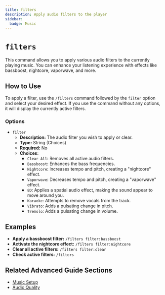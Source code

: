 ```yaml
---
title: filters
description: Apply audio filters to the player
sidebar:
  badge: Music
---
```


# `filters`

This command allows you to apply various audio filters to the currently playing music. You can enhance your listening experience with effects like bassboost, nightcore, vaporwave, and more.

## How to Use

To apply a filter, use the `/filters` command followed by the `filter` option and select your desired effect. If you use the command without any options, it will display the currently active filters.

### Options

*   `filter`
    *   **Description:** The audio filter you wish to apply or clear.
    *   **Type:** String (Choices)
    *   **Required:** No
    *   **Choices:**
        *   `Clear All`: Removes all active audio filters.
        *   `Bassboost`: Enhances the bass frequencies.
        *   `Nightcore`: Increases tempo and pitch, creating a "nightcore" effect.
        *   `Vaporwave`: Decreases tempo and pitch, creating a "vaporwave" effect.
        *   `8D`: Applies a spatial audio effect, making the sound appear to move around you.
        *   `Karaoke`: Attempts to remove vocals from the track.
        *   `Vibrato`: Adds a pulsating change in pitch.
        *   `Tremolo`: Adds a pulsating change in volume.

## Examples

*   **Apply a bassboost filter:** `/filters filter:bassboost`
*   **Activate the nightcore effect:** `/filters filter:nightcore`
*   **Clear all active filters:** `/filters filter:clear`
*   **Check active filters:** `/filters`

## Related Advanced Guide Sections

*   [Music Setup](/advanced-guide/music/setup)
*   [Audio Quality](/advanced-guide/music/audio_quality)